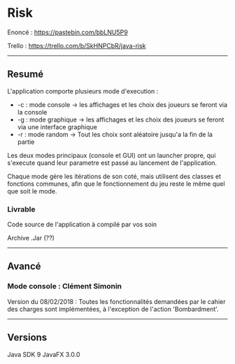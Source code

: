 # Risk

Enoncé : https://pastebin.com/bbLNU5P9

Trello : https://trello.com/b/SkHNPCbR/java-risk

-------------------------------------------------------------

## Resumé 

L'application comporte plusieurs mode d'execution :
 - -c : mode console -> les affichages et les choix des joueurs se feront via la console
 - -g : mode graphique -> les affichages et les choix des joueurs se feront via une interface graphique
 - -r : mode random -> Tout les choix sont aléatoire jusqu'a la fin de la partie
 
Les deux modes principaux (console et GUI) ont un launcher propre, qui s'execute quand leur parametre est passé au lancement de l'application.

Chaque mode gère les itérations de son coté, mais utilisent des classes et fonctions communes, afin que le fonctionnement du jeu reste le même quel que soit le mode.

### Livrable
Code source de l'application à compilé par vos soin

Archive .Jar (??)

-------------------------------------------------------------

## Avancé

### Mode console : Clément Simonin

Version du 08/02/2018 : 
Toutes les fonctionnalités demandées par le cahier des charges sont implémentées, à l'exception de l'action 'Bombardment'.


-------------------------------------------------------------


## Versions

Java SDK 9
JavaFX 3.0.0
